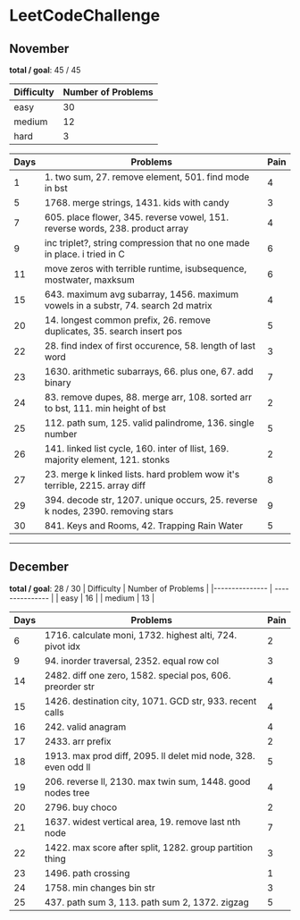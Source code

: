 # LeetCodeChallenge

## November

**total / goal**: 45 / 45

| Difficulty     | Number of Problems    |
|--------------- | ---------------       |
| easy           | 30                    |
| medium         | 12                    |
| hard           | 3                     |



| Days | Problems                                                                          | Pain |
| ---- | --------------------------------------------------------------------------------- | ---- |
| 1    | 1. two sum, 27. remove element, 501. find mode in bst                             | 4    |
| 5    | 1768. merge strings, 1431. kids with candy                                        | 3    |
| 7    | 605. place flower, 345. reverse vowel, 151. reverse words, 238. product array     | 4    |
| 9    | inc triplet?, string compression that no one made in place. i tried in C          | 6    |
| 11   | move zeros with terrible runtime, isubsequence, mostwater, maxksum                | 6    |
| 15   | 643. maximum avg subarray, 1456. maximum vowels in a substr, 74. search 2d matrix | 4    |
| 20   | 14. longest common prefix, 26. remove duplicates, 35. search insert pos           | 5    |
| 22   | 28. find index of first occurence, 58. length of last word                        | 3    |
| 23   | 1630. arithmetic subarrays, 66. plus one, 67. add binary                          | 7    |
| 24   | 83. remove dupes, 88. merge arr, 108. sorted arr to bst, 111. min height of bst   | 2    |
| 25   | 112. path sum, 125. valid palindrome, 136. single number                          | 5    |
| 26   | 141. linked list cycle, 160. inter of llist, 169. majority element, 121. stonks   | 2    |
| 27   | 23. merge k linked lists. hard problem wow it's terrible, 2215. array diff        | 8    |
| 29   | 394. decode str, 1207. unique occurs, 25. reverse k nodes, 2390. removing stars   | 9    |
| 30   | 841. Keys and Rooms, 42. Trapping Rain Water                                      | 5    |

---

## December

**total / goal**: 28 / 30
| Difficulty     | Number of Problems    |
|--------------- | ---------------       |
| easy           | 16                   |
| medium         | 13                    |

| Days | Problems                                                                          | Pain |
| ---- | --------------------------------------------------------------------------------- | ---- |
| 6 | 1716. calculate moni, 1732. highest alti, 724. pivot idx                             | 2 |
| 9 | 94. inorder traversal, 2352. equal row col                                           | 3 |
| 14 | 2482. diff one zero, 1582. special pos, 606. preorder str                           | 4|
| 15 | 1426. destination city, 1071. GCD str, 933. recent calls                            | 4|
| 16 | 242. valid anagram                           | 4|
| 17 | 2433. arr prefix                            | 2|
| 18 | 1913. max prod diff, 2095. ll delet mid node, 328. even odd ll                        | 5|
| 19 | 206. reverse ll, 2130. max twin sum, 1448. good nodes tree                        | 4|
| 20 | 2796. buy choco   | 2|
| 21 | 1637. widest vertical area, 19. remove last nth node | 7|
| 22 | 1422. max score after split, 1282. group partition thing | 3|
| 23 | 1496. path crossing | 1|
| 24 | 1758. min changes bin str | 3|
| 25 | 437. path sum 3, 113. path sum 2, 1372. zigzag | 5|
